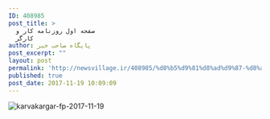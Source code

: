 ```yaml
---
ID: 408985
post_title: >
  صفحه اول روزنامه کار و
  کارگر
author: پایگاه صاحب خبر
post_excerpt: ""
layout: post
permalink: 'http://newsvillage.ir/408985/%d8%b5%d9%81%d8%ad%d9%87-%d8%a7%d9%88%d9%84-%d8%b1%d9%88%d8%b2%d9%86%d8%a7%d9%85%d9%87-%da%a9%d8%a7%d8%b1-%d9%88-%da%a9%d8%a7%d8%b1%da%af%d8%b1-2/'
published: true
post_date: 2017-11-19 10:09:09
---
```

<img src="http://sahebkhabar.ir/download?f=2017/11/19/4/631242.jpg" alt="karvakargar-fp-2017-11-19">